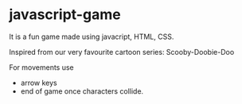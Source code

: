 # javascript-game
It is a fun game made using javacript, HTML, CSS. 

Inspired from our very favourite cartoon series: Scooby-Doobie-Doo

For movements use 
* arrow keys
* end of game once characters collide.
